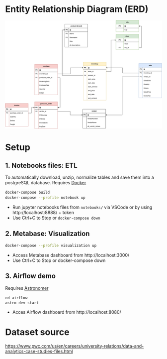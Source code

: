 #  Entity Relationship Diagram (ERD)
[![ERD diagram](ERD.png)](https://viewer.diagrams.net/?tags=%7B%7D&lightbox=1&highlight=0000ff&edit=_blank&layers=1&nav=1&title=DER%20inventory_analysis&dark=auto#Uhttps%3A%2F%2Fdrive.google.com%2Fuc%3Fid%3D1_B1yiPsM6hpgth14rVbpCK10uO4eSjG3%26export%3Ddownload)
# Setup

## 1. Notebooks files: ETL
To automatically download, unzip, normalize tables and save them into a postgreSQL database.
Requires [Docker](https://www.docker.com/get-started/)
```bash
docker-compose build
docker-compose --profile notebook up 
```
- Run jupyter notebooks files from `notebooks/` via VSCode or by using http://localhost:8888/ + token
- Use Ctrl+C to Stop or `docker-compose down`
## 2. Metabase: Visualization
```bash
docker-compose --profile visualization up
```
- Access Metabase dashboard from http://localhost:3000/
- Use Ctrl+C to Stop or docker-compose down

## 3. Airflow demo
Requires [Astronomer](https://www.astronomer.io/docs/astro/cli/install-cli/?tab=windowswithwinget#install-the-astro-cli)
```
cd airflow
astro dev start
```
- Acces Airflow dashboard from http://localhost:8080/

# Dataset source
https://www.pwc.com/us/en/careers/university-relations/data-and-analytics-case-studies-files.html